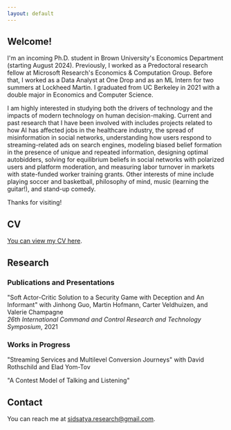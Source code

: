 ```yaml
---
layout: default
---
```

## Welcome!
I'm an incoming Ph.D. student in Brown University's Economics Department (starting August 2024). Previously, I worked as a Predoctoral research fellow at Microsoft Research's Economics & Computation Group. Before that, I worked as a Data Analyst at One Drop and as an ML Intern for two summers at Lockheed Martin. I graduated from UC Berkeley in 2021 with a double major in Economics and Computer Science. 

I am highly interested in studying both the drivers of technology and the impacts of modern technology on human decision-making. Current and past research that I have been involved with includes projects related to how AI has affected jobs in the healthcare industry, the spread of misinformation in social networks, understanding how users respond to streaming-related ads on search engines, modeling biased belief formation in the presence of unique and repeated information, designing optimal autobidders, solving for equilibrium beliefs in social networks with polarized users and platform moderation, and measuring labor turnover in markets with state-funded worker training grants. Other interests of mine include playing soccer and basketball, philosophy of mind, music (learning the guitar!), and stand-up comedy.

Thanks for visiting!

## CV
[You can view my CV here](./assets/curriculum_vitae.pdf).

## Research

### Publications and Presentations
"Soft Actor-Critic Solution to a Security Game with Deception and An Informant" with Jinhong Guo, Martin Hofmann, Carter Veldhuizen, and Valerie Champagne\
_26th International Command and Control Research and Technology Symposium_, 2021

### Works in Progress
"Streaming Services and Multilevel Conversion Journeys" with David Rothschild and Elad Yom-Tov

<!--- "The Role of Memory in Beliefs Formation" with Markus M. Mobius, Lukas Bolte, Tanya S. Rosenblatt, and Pierre Luc-Vautrey -->

"A Contest Model of Talking and Listening"

## Contact
You can reach me at [sidsatya.research@gmail.com](sidsatya.research@gmail.com).

